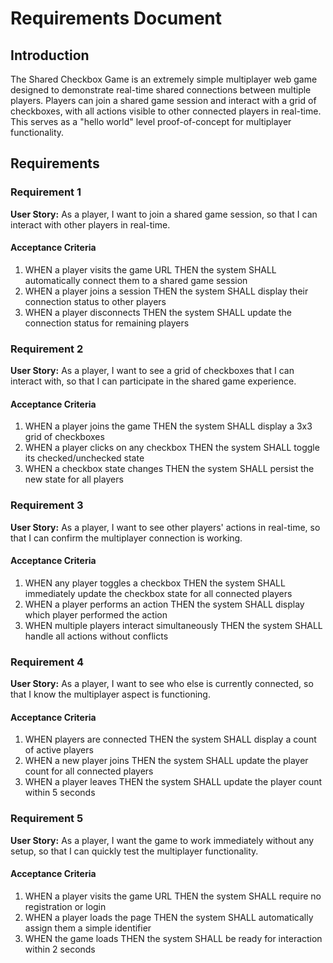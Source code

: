 # Requirements Document

## Introduction

The Shared Checkbox Game is an extremely simple multiplayer web game designed to demonstrate real-time shared connections between multiple players. Players can join a shared game session and interact with a grid of checkboxes, with all actions visible to other connected players in real-time. This serves as a "hello world" level proof-of-concept for multiplayer functionality.

## Requirements

### Requirement 1

**User Story:** As a player, I want to join a shared game session, so that I can interact with other players in real-time.

#### Acceptance Criteria

1. WHEN a player visits the game URL THEN the system SHALL automatically connect them to a shared game session
2. WHEN a player joins a session THEN the system SHALL display their connection status to other players
3. WHEN a player disconnects THEN the system SHALL update the connection status for remaining players

### Requirement 2

**User Story:** As a player, I want to see a grid of checkboxes that I can interact with, so that I can participate in the shared game experience.

#### Acceptance Criteria

1. WHEN a player joins the game THEN the system SHALL display a 3x3 grid of checkboxes
2. WHEN a player clicks on any checkbox THEN the system SHALL toggle its checked/unchecked state
3. WHEN a checkbox state changes THEN the system SHALL persist the new state for all players

### Requirement 3

**User Story:** As a player, I want to see other players' actions in real-time, so that I can confirm the multiplayer connection is working.

#### Acceptance Criteria

1. WHEN any player toggles a checkbox THEN the system SHALL immediately update the checkbox state for all connected players
2. WHEN a player performs an action THEN the system SHALL display which player performed the action
3. WHEN multiple players interact simultaneously THEN the system SHALL handle all actions without conflicts

### Requirement 4

**User Story:** As a player, I want to see who else is currently connected, so that I know the multiplayer aspect is functioning.

#### Acceptance Criteria

1. WHEN players are connected THEN the system SHALL display a count of active players
2. WHEN a new player joins THEN the system SHALL update the player count for all connected players
3. WHEN a player leaves THEN the system SHALL update the player count within 5 seconds

### Requirement 5

**User Story:** As a player, I want the game to work immediately without any setup, so that I can quickly test the multiplayer functionality.

#### Acceptance Criteria

1. WHEN a player visits the game URL THEN the system SHALL require no registration or login
2. WHEN a player loads the page THEN the system SHALL automatically assign them a simple identifier
3. WHEN the game loads THEN the system SHALL be ready for interaction within 2 seconds